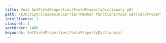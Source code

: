 ```yaml
---
title: Void SetFieldProperties(FieldPropertyDictionary p0)
path: /EJScript/Classes/NSCarrier/Member functions/Void SetFieldProperties(FieldPropertyDictionary p_0)
intellisense: 1
classref: 1
sortOrder: 1488
keywords: SetFieldProperties(FieldPropertyDictionary)
---
```





